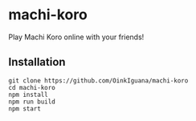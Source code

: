 # machi-koro
Play Machi Koro online with your friends!

## Installation

```
git clone https://github.com/OinkIguana/machi-koro
cd machi-koro
npm install
npm run build
npm start
```

